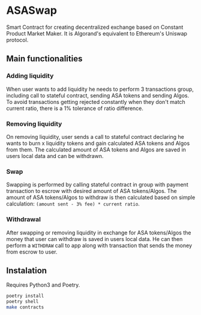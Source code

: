 # ASASwap

Smart Contract for creating decentralized exchange based on Constant Product Market Maker.
It is Algorand's equivalent to Ethereum's Uniswap protocol.

## Main functionalities

### Adding liquidity
When user wants to add liquidity he needs to perform 3 transactions group, including call to stateful
contract, sending ASA tokens and sending Algos. To avoid transactions getting rejected constantly when they
don't match current ratio, there is a 1% tolerance of ratio difference.

### Removing liquidity
On removing liquidity, user sends a call to stateful contract declaring he wants to burn x liquidity tokens and
gain calculated ASA tokens and Algos from them. The calculated amount of ASA tokens and Algos are saved in
users local data and can be withdrawn.

### Swap
Swapping is performed by calling stateful contract in group with payment transaction to escrow with
desired amount of ASA tokens/Algos. The amount of ASA tokens/Algos to withdraw is then calculated based on
simple calculation: `(amount sent - 3% fee) * current ratio`.

### Withdrawal
After swapping or removing liquidity in exchange for ASA tokens/Algos the money that user can withdraw is
saved in users local data. He can then perform a `WITHDRAW` call to app along with transaction that
sends the money from escrow to user.


## Instalation

Requires Python3 and Poetry.

```bash
poetry install
poetry shell
make contracts
```
